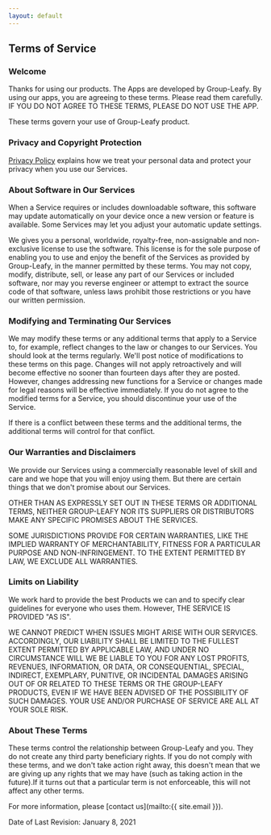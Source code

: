 ```yaml
---
layout: default
---
```


## Terms of Service

### Welcome

Thanks for using our products. The Apps are developed by Group-Leafy. By using our apps, you are agreeing to these terms. Please read them carefully. IF YOU DO NOT AGREE TO THESE TERMS, PLEASE DO NOT USE THE APP. 

These terms govern your use of Group-Leafy product.

### Privacy and Copyright Protection

[Privacy Policy](privacy) explains how we treat your personal data and protect your privacy when you use our Services.

### About Software in Our Services

When a Service requires or includes downloadable software, this software may update automatically on your device once a new version or feature is available. Some Services may let you adjust your automatic update settings.

We gives you a personal, worldwide, royalty-free, non-assignable and non-exclusive license to use the software. This license is for the sole purpose of enabling you to use and enjoy the benefit of the Services as provided by Group-Leafy, in the manner permitted by these terms. You may not copy, modify, distribute, sell, or lease any part of our Services or included software, nor may you reverse engineer or attempt to extract the source code of that software, unless laws prohibit those restrictions or you have our written permission.

### Modifying and Terminating Our Services

We may modify these terms or any additional terms that apply to a Service to, for example, reflect changes to the law or changes to our Services. You should look at the terms regularly. We'll post notice of modifications to these terms on this page. Changes will not apply retroactively and will become effective no sooner than fourteen days after they are posted. However, changes addressing new functions for a Service or changes made for legal reasons will be effective immediately. If you do not agree to the modified terms for a Service, you should discontinue your use of the Service.

If there is a conflict between these terms and the additional terms, the additional terms will control for that conflict.

### Our Warranties and Disclaimers

We provide our Services using a commercially reasonable level of skill and care and we hope that you will enjoy using them. But there are certain things that we don't promise about our Services. 

OTHER THAN AS EXPRESSLY SET OUT IN THESE TERMS OR ADDITIONAL TERMS, NEITHER GROUP-LEAFY NOR ITS SUPPLIERS OR DISTRIBUTORS MAKE ANY SPECIFIC PROMISES ABOUT THE SERVICES.

SOME JURISDICTIONS PROVIDE FOR CERTAIN WARRANTIES, LIKE THE IMPLIED WARRANTY OF MERCHANTABILITY, FITNESS FOR A PARTICULAR PURPOSE AND NON-INFRINGEMENT. TO THE EXTENT PERMITTED BY LAW, WE EXCLUDE ALL WARRANTIES.

### Limits on Liability
We work hard to provide the best Products we can and to specify clear guidelines for everyone who uses them. However, THE SERVICE IS PROVIDED "AS IS".

WE CANNOT PREDICT WHEN ISSUES MIGHT ARISE WITH OUR SERVICES. ACCORDINGLY, OUR LIABILITY SHALL BE LIMITED TO THE FULLEST EXTENT PERMITTED BY APPLICABLE LAW, AND UNDER NO CIRCUMSTANCE WILL WE BE LIABLE TO YOU FOR ANY LOST PROFITS, REVENUES, INFORMATION, OR DATA, OR CONSEQUENTIAL, SPECIAL, INDIRECT, EXEMPLARY, PUNITIVE, OR INCIDENTAL DAMAGES ARISING OUT OF OR RELATED TO THESE TERMS OR THE GROUP-LEAFY PRODUCTS, EVEN IF WE HAVE BEEN ADVISED OF THE POSSIBILITY OF SUCH DAMAGES. YOUR USE AND/OR PURCHASE OF SERVICE ARE ALL AT YOUR SOLE RISK.

### About These Terms
These terms control the relationship between Group-Leafy and you. They do not create any third party beneficiary rights. If you do not comply with these terms, and we don't take action right away, this doesn't mean that we are giving up any rights that we may have (such as taking action in the future).If it turns out that a particular term is not enforceable, this will not affect any other terms.

For more information, please [contact us](mailto:{{ site.email }}).

Date of Last Revision: January 8, 2021